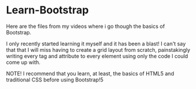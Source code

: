 # Learn-Bootstrap
Here are the files from my videos where i go though the basics of Bootstrap.

I only recently started learning it myself and it has been a blast!
I can't say that that I will miss having to create a grid layout from scratch, 
painstakingly writing every tag and attribute to every element using only the code I could come up with.

NOTE! I recommend that you learn, at least, the basics of HTML5 and traditional CSS before using Bootstrap!5